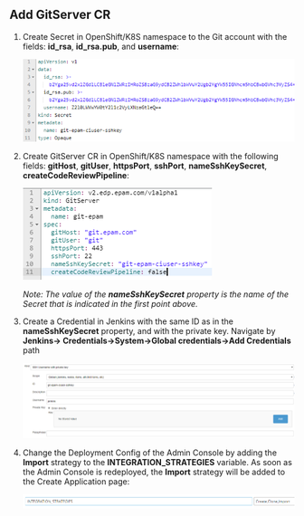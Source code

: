 ## Add GitServer CR

1. Create Secret in OpenShift/K8S namespace to the Git account with the fields: **id_rsa**, **id_rsa.pub**, and **username**:

    ![secret](../readme-resource/add-secret.png "secret")

2. Create GitServer CR in OpenShift/K8S namespace with the following fields: **gitHost**, **gitUser**, **httpsPort**, **sshPort**, **nameSshKeySecret**, **createCodeReviewPipeline**:

    ![git-server](../readme-resource/add-git-server.png "git-server")

    *Note: The value of the **nameSshKeySecret** property is the name of the Secret that is indicated in the first point above.*
3. Create a Credential in Jenkins with the same ID as in the **nameSshKeySecret** property, and with the private key. Navigate by **Jenkins-> Credentials->System->Global credentials->Add Credentials** path

    ![credential](../readme-resource/add-credentials.png "credential")
    
4. Change the Deployment Config of the Admin Console by adding the **Import** strategy to the **INTEGRATION_STRATEGIES** variable. As soon as the Admin Console is redeployed, the **Import** strategy will be added to the Create Application page:

    ![integration-strategy](../readme-resource/add-integretion-strategies.png "integration-strategy")